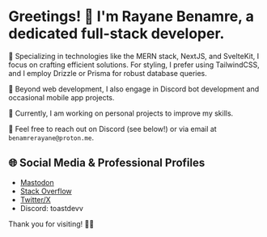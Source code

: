 # Greetings! 👋 I'm Rayane Benamre, a dedicated **full-stack developer**. 

🚀 Specializing in technologies like the MERN stack, NextJS, and SvelteKit, I focus on crafting efficient solutions. For styling, I prefer using TailwindCSS, and I employ Drizzle or Prisma for robust database queries.

🤖 Beyond web development, I also engage in Discord bot development and occasional mobile app projects.

🌱 Currently, I am working on personal projects to improve my skills.

📧 Feel free to reach out on Discord (see below!) or via email at `benamrerayane@proton.me`.

## 🌐 Social Media & Professional Profiles
* [Mastodon](https://mastodon.social/@rayaneb)
* [Stack Overflow](https://stackoverflow.com/users/19302208/rayane-benamre)
* [Twitter/X](https://x.com/toastdevv)
* Discord: toastdevv

Thank you for visiting! 👨‍💻
